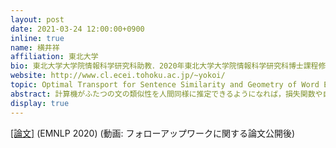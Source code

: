 ```yaml
---
layout: post
date: 2021-03-24 12:00:00+0900
inline: true
name: 横井祥
affiliation: 東北大学
bio: 東北大学大学院情報科学研究科助教．2020年東北大学大学院情報科学研究科博士課程修了．理化学研究所AIPセンター数理統計学チーム客員研究員兼任．自然言語処理，機械学習に関する研究に従事．
website: http://www.cl.ecei.tohoku.ac.jp/~yokoi/
topic: Optimal Transport for Sentence Similarity and Geometry of Word Embedding Space
abstract: 計算機がふたつの文の類似性を人間同様に推定できるようになれば，損失関数や自動評価尺度がより "正確な" 値を返せるようになり，結果として種々のNLPアプリケーションの性能向上が期待できる．中でも単語埋込のアラインメントに基づく文類似度尺度は構成性の理念に整合的でまた予測の可読性にも優れていることから大きな注目を集めており，計算効率の良いアルゴリズムもここ数年で一気に出揃ってきた．発表では，単語の持つ言語的な特徴，単語埋込の持つ幾何的な特徴，アルゴリズムの要求する特徴量の3つを適切に結びつけるだけで，既存手法の性能が著しく向上することを示す．また埋込空間のこうした幾何的特徴がどういった機序からなぜ生じているのかについて，最近の研究の発展を紹介する．
display: true
---
```


[[論文]](https://arxiv.org/abs/2004.15003) (EMNLP 2020) (動画: フォローアップワークに関する論文公開後)
